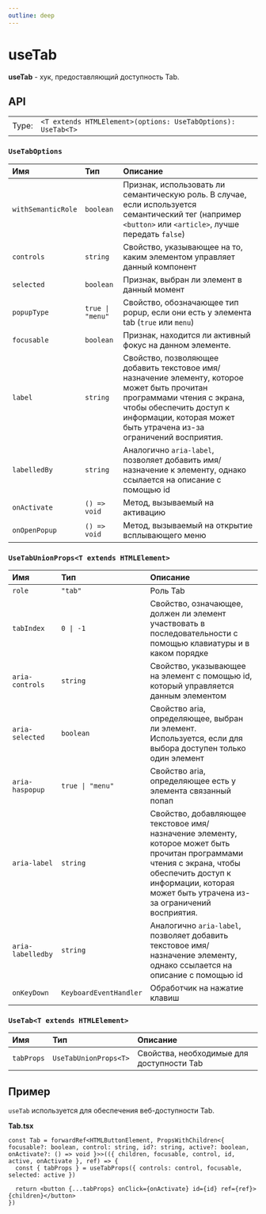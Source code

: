 ```yaml
---
outline: deep
---
```


# useTab

**useTab** - хук, предоставляющий доступность Tab.

## API

|       |                                                              |
| ----: |:-------------------------------------------------------------|
| Type: | `<T extends HTMLElement>(options: UseTabOptions): UseTab<T>` |

### `UseTabOptions`

| Имя               | Тип      | Описание    |
|:-------------------|:-----------|:-----------|
| `withSemanticRole`  | `boolean`   | Признак, использовать ли семантическую роль. В случае, если используется семантический тег (например `<button>` или `<article>`, лучше передать `false`)  | 
| `controls`  | `string`   | Свойство, указывающее на то, каким элементом управляет данный компонент  | 
| `selected`  | `boolean`   | Признак, выбран ли элемент в данный момент  | 
| `popupType`  | `true \| "menu"`   | Свойство, обозначающее тип popup, если они есть у элемента tab (`true` или `menu`)  | 
| `focusable`  | `boolean`   | Признак, находится ли активный фокус на данном элементе.  | 
| `label`  | `string`   | Свойство, позволяющее добавить текстовое имя/назначение элементу, которое может быть прочитан программами чтения с экрана, чтобы обеспечить доступ к информации, которая может быть утрачена из-за ограничений восприятия.  | 
| `labelledBy`  | `string`   | Аналогично `aria-label`, позволяет добавить имя/назначение к элементу, однако ссылается на описание с помощью id  | 
| `onActivate`  | `() => void`   | Метод, вызываемый на активацию  | 
| `onOpenPopup`  | `() => void`   | Метод, вызываемый на открытие всплывающего меню  | 

### `UseTabUnionProps<T extends HTMLElement>`

| Имя               | Тип      | Описание    |
|:-------------------|:-----------|:-----------|
| `role`  | `"tab"`   | Роль Tab  | 
| `tabIndex`  | `0 \| -1`   | Свойство, означающее, должен ли элемент участвовать в последовательности с помощью клавиатуры и в каком порядке  | 
| `aria-controls`  | `string`   | Свойство, указывающее на элемент с помощью id, который управляется данным элементом  | 
| `aria-selected`  | `boolean`   | Свойство aria, определяющее, выбран ли элемент. Используется, если для выбора доступен только один элемент  | 
| `aria-haspopup`  | `true \| "menu"`   | Свойство aria, определяющее есть у элемента связанный попап  | 
| `aria-label`  | `string`   | Свойство, добавляющее текстовое имя/назначение элементу, которое может быть прочитан программами чтения с экрана, чтобы обеспечить доступ к информации, которая может быть утрачена из-за ограничений восприятия.  | 
| `aria-labelledby`  | `string`   | Аналогично `aria-label`, позволяет добавить текстовое имя/назначение элементу, однако ссылается на описание с помощью id  | 
| `onKeyDown`  | `KeyboardEventHandler`   | Обработчик на нажатие клавиш  | 

### `UseTab<T extends HTMLElement>`

| Имя               | Тип      | Описание    |
|:-------------------|:-----------|:-----------|
| `tabProps`  | `UseTabUnionProps<T>`   | Свойства, необходимые для доступности Tab  | 

## Пример

`useTab` используется для обеспечения веб-доступности Tab. 

**Tab.tsx**

```tsx
const Tab = forwardRef<HTMLButtonElement, PropsWithChildren<{ focusable?: boolean, control: string, id?: string, active?: boolean, onActivate?: () => void }>>(({ children, focusable, control, id, active, onActivate }, ref) => {
  const { tabProps } = useTabProps({ controls: control, focusable, selected: active })

  return <button {...tabProps} onClick={onActivate} id={id} ref={ref}>{children}</button>
})
```
